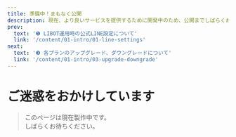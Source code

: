 ```yaml
---
title: 準備中！まもなく公開
description: 現在、より良いサービスを提供するために開発中のため、公開までしばらくお待ちください。
prev:
  text: '❶ LIBOT運用時の公式LINE設定について'
  link: '/content/01-intro/01-line-settings'
next:
  text: '❸ 各プランのアップグレード、ダウングレードについて'
  link: '/content/01-intro/03-upgrade-downgrade'
---
```


# ご迷惑をおかけしています

> このページは現在製作中です。  
> しばらくお待ちください。
